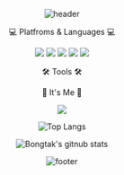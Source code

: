 <div align="center">
 
 ![header](https://capsule-render.vercel.app/api?type=waving&color=gradient&text=%20SoeunDeveloper%20%20&height=200&fontSize=90&fontColor=ffffff)

💻 Platfroms & Languages 💻
 
<img src="https://img.shields.io/badge/Firebase-FFCA28?style=flat-square&logo=firebase&logoColor=white"/> <img src="https://img.shields.io/badge/Flutter-02569B?style=flat-square&logo=flutter&logoColor=white"/> <img src="https://img.shields.io/badge/C-A8B9CC?style=flat-square&logo=C&logoColor=white"/>
<img src="https://img.shields.io/badge/PostgreSQL-4169E1?style=flat-square&logo=PostgreSQL&logoColor=white"/> <img src="https://img.shields.io/badge/MySQL-4479A1?style=flat-square&logo=MySQL&logoColor=white"/>
  
🛠️ Tools 🛠️
 

🥸 It's Me 🥸
 
<a href="https://www.instagram.com/sosososo._.eun/"><img src="https://img.shields.io/badge/Instagram-E4405F?style=flat-square&logo=Instagram&logoColor=white"/></a>
  

![Top Langs](https://github-readme-stats.vercel.app/api/top-langs/?username=bongtak)
  
![Bongtak's gitnub stats](https://github-readme-stats.vercel.app/api?username=bongtak&show_icons=true) 
  
![footer](https://capsule-render.vercel.app/api?section=footer&type=waving&color=gradient)


</div>
